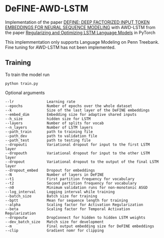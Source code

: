 # DeFINE-AWD-LSTM

Implementation of the paper [DEFINE: DEEP FACTORIZED INPUT TOKEN EMBEDDINGS FOR NEURAL SEQUENCE MODELING](https://openreview.net/pdf?id=rJeXS04FPH) with AWD-LSTM
from the paper [Regularizing and Optimizing LSTM Language Models](https://arxiv.org/pdf/1708.02182.pdf) in PyTorch

This implemmentation only supports Language Modeling on Penn Treebank. Fine tuning for AWD-LSTM has not been implemented.

## Training
To train the model run
```
python train.py
```
Optional arguments
```
--lr               Learning rate
--epochs           Number of epochs over the whole dataset
--k                Size of the last layer of the DeFINE embeddings
--embed_dim        Embedding size for adaptive shared inputs
--h_size           hidden size for LSTM
--layers           Number of splits for vocab
--n_layers         Number of LSTM layers
--path_train       path to training file
--path_dev         path to validation file
--path_test        path to testing file
--dropouti         Variational dropout for input to the first LSTM layer
--dropouth         Variational dropout for input to the other LSTM layer
--dropout          Variational dropout to the output of the final LSTM layer
--dropout_embed    Dropout for embeddings
--N                Number of layers in DeFINE
--t1               First partition frequency for vocabulary
--t2               Second partition frequency for vocabulary
--n0               Minimum validation runs for non-monotonic ASGD
--log_interval     Logging interval while training
--batch_size       Batch size for training
--bptt             Mean for sequence length for training
--alpha            Scaling factor for Activation Regularization
--beta             Scaling factor for Temporal Activation Regularization
--dropoutw         DropConnect for hidden to hidden LSTM weights
--dev_batch_size   Match size for development
--m                Final output embedding size for DeFINE embeddings
--clip             Gradient nomr for clipping
```
